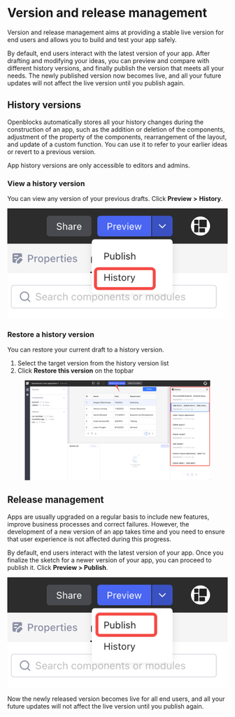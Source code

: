 # Version and release management

Version and release management aims at providing a stable live version for end users and allows you to build and test your app safely.

By default, end users interact with the latest version of your app. After drafting and modifying your ideas, you can preview and compare with different history versions, and finally publish the version that meets all your needs. The newly published version now becomes live, and all your future updates will not affect the live version until you publish again.

## History versions

Openblocks automatically stores all your history changes during the construction of an app, such as the addition or deletion of the components, adjustment of the property of the components, rearrangement of the layout, and update of a custom function. You can use it to refer to your earlier ideas or revert to a previous version.

App history versions are only accessible to editors and admins.

### View a history version

You can view any version of your previous drafts. Click **Preview** **>** **History**.

![](<../.gitbook/assets/image (11) (1).png>)

### Restore a history version

You can restore your current draft to a history version.

1. Select the target version from the history version list
2. Click **Restore this version** on the topbar

<figure><img src="../.gitbook/assets/image (30).png" alt=""><figcaption></figcaption></figure>

## Release management

Apps are usually upgraded on a regular basis to include new features, improve business processes and correct failures. However, the development of a new version of an app takes time and you need to ensure that user experience is not affected during this progress.

By default, end users interact with the latest version of your app. Once you finalize the sketch for a newer version of your app, you can proceed to publish it. Click **Preview > Publish**.

![](<../.gitbook/assets/image (13) (1).png>)

Now the newly released version becomes live for all end users, and all your future updates will not affect the live version until you publish again.
